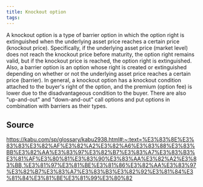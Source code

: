 ```yaml
---
title: Knockout option
tags: 
---
```


A knockout option is a type of barrier option in which the option right is extinguished when the underlying asset price reaches a certain price (knockout price). Specifically, if the underlying asset price (market level) does not reach the knockout price before maturity, the option right remains valid, but if the knockout price is reached, the option right is extinguished. Also, a barrier option is an option whose right is created or extinguished depending on whether or not the underlying asset price reaches a certain price (barrier). In general, a knockout option has a knockout condition attached to the buyer's right of the option, and the premium (option fee) is lower due to the disadvantageous condition to the buyer. There are also "up-and-out" and "down-and-out" call options and put options in combination with barriers as their types.

## Source
https://kabu.com/sp/glossary/kabu2938.html#:~:text=%E3%83%8E%E3%83%83%E3%82%AF%E3%82%A2%E3%82%A6%E3%83%88%E3%83%BB%E3%82%AA%E3%83%97%E3%82%B7%E3%83%A7%E3%83%B3%E3%81%AF%E3%80%81%E3%83%90%E3%83%AA%E3%82%A2%E3%83%BB,%E3%81%97%E3%81%BE%E3%81%86%E3%82%AA%E3%83%97%E3%82%B7%E3%83%A7%E3%83%B3%E3%82%92%E3%81%84%E3%81%84%E3%81%BE%E3%81%99%E3%80%82